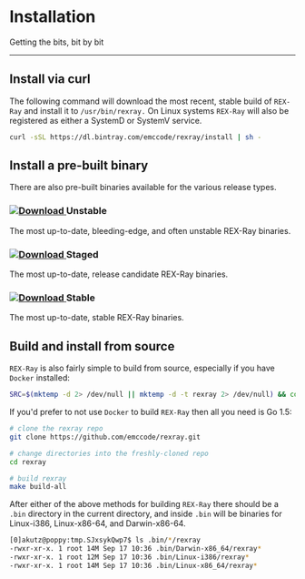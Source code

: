 # Installation

Getting the bits, bit by bit

---

## Install via curl
The following command will download the most recent, stable build of `REX-Ray` and install it to `/usr/bin/rexray.` On Linux systems `REX-Ray` will also be registered as either a SystemD or SystemV service.

```bash
curl -sSL https://dl.bintray.com/emccode/rexray/install | sh -
```

## Install a pre-built binary
There are also pre-built binaries available for the various release types.

### [ ![Download](https://api.bintray.com/packages/emccode/rexray/unstable/images/download.svg) ](https://dl.bintray.com/emccode/rexray/unstable/latest/) Unstable
The most up-to-date, bleeding-edge, and often unstable REX-Ray binaries.

### [ ![Download](https://api.bintray.com/packages/emccode/rexray/staged/images/download.svg) ](https://dl.bintray.com/emccode/rexray/staged/latest/) Staged
The most up-to-date, release candidate REX-Ray binaries.

### [ ![Download](https://api.bintray.com/packages/emccode/rexray/stable/images/download.svg) ](https://dl.bintray.com/emccode/rexray/stable/latest/) Stable
The most up-to-date, stable REX-Ray binaries.

## Build and install from source
`REX-Ray` is also fairly simple to build from source, especially if you have `Docker` installed:

```bash
SRC=$(mktemp -d 2> /dev/null || mktemp -d -t rexray 2> /dev/null) && cd $SRC && docker run --rm -it -v $SRC:/usr/src/rexray -w /usr/src/rexray golang:1.5.1 bash -c "git clone https://github.com/emccode/rexray.git . && make build-all”
```

If you'd prefer to not use `Docker` to build `REX-Ray` then all you need is Go 1.5:

```bash
# clone the rexray repo
git clone https://github.com/emccode/rexray.git

# change directories into the freshly-cloned repo
cd rexray

# build rexray
make build-all
```

After either of the above methods for building `REX-Ray` there should be a `.bin` directory in the current directory, and inside `.bin` will be binaries for Linux-i386, Linux-x86-64,
and Darwin-x86-64.

```bash
[0]akutz@poppy:tmp.SJxsykQwp7$ ls .bin/*/rexray
-rwxr-xr-x. 1 root 14M Sep 17 10:36 .bin/Darwin-x86_64/rexray*
-rwxr-xr-x. 1 root 12M Sep 17 10:36 .bin/Linux-i386/rexray*
-rwxr-xr-x. 1 root 14M Sep 17 10:36 .bin/Linux-x86_64/rexray*
```
